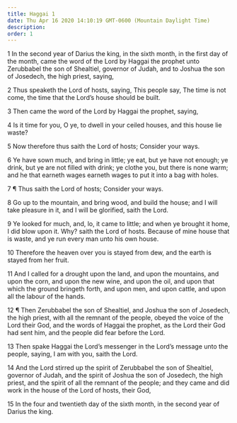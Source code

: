 ```yaml
---
title: Haggai 1
date: Thu Apr 16 2020 14:10:19 GMT-0600 (Mountain Daylight Time)
description: 
order: 1
---
```


<p>
  1 In the second year of Darius the king, in the sixth month, in the first day
  of the month, came the word of the Lord by Haggai the prophet unto Zerubbabel
  the son of Shealtiel, governor of Judah, and to Joshua the son of Josedech,
  the high priest, saying,
</p>
<p>
  2 Thus speaketh the Lord of hosts, saying, This people say, The time is not
  come, the time that the Lord&#x2019;s house should be built.
</p>
<p>3 Then came the word of the Lord by Haggai the prophet, saying,</p>
<p>
  4 Is it time for you, O ye, to dwell in your ceiled houses, and this house lie
  waste?
</p>
<p>5 Now therefore thus saith the Lord of hosts; Consider your ways.</p>
<p>
  6 Ye have sown much, and bring in little; ye eat, but ye have not enough; ye
  drink, but ye are not filled with drink; ye clothe you, but there is none
  warm; and he that earneth wages earneth wages to put it into a bag with holes.
</p>
<p>7 &#xB6; Thus saith the Lord of hosts; Consider your ways.</p>
<p>
  8 Go up to the mountain, and bring wood, and build the house; and I will take
  pleasure in it, and I will be glorified, saith the Lord.
</p>
<p>
  9 Ye looked for much, and, lo, it came to little; and when ye brought it home,
  I did blow upon it. Why? saith the Lord of hosts. Because of mine house that
  is waste, and ye run every man unto his own house.
</p>
<p>
  10 Therefore the heaven over you is stayed from dew, and the earth is stayed
  from her fruit.
</p>
<p>
  11 And I called for a drought upon the land, and upon the mountains, and upon
  the corn, and upon the new wine, and upon the oil, and upon that which the
  ground bringeth forth, and upon men, and upon cattle, and upon all the labour
  of the hands.
</p>
<p>
  12 &#xB6; Then Zerubbabel the son of Shealtiel, and Joshua the son of
  Josedech, the high priest, with all the remnant of the people, obeyed the
  voice of the Lord their God, and the words of Haggai the prophet, as the Lord
  their God had sent him, and the people did fear before the Lord.
</p>
<p>
  13 Then spake Haggai the Lord&#x2019;s messenger in the Lord&#x2019;s message
  unto the people, saying, I am with you, saith the Lord.
</p>
<p>
  14 And the Lord stirred up the spirit of Zerubbabel the son of Shealtiel,
  governor of Judah, and the spirit of Joshua the son of Josedech, the high
  priest, and the spirit of all the remnant of the people; and they came and did
  work in the house of the Lord of hosts, their God,
</p>
<p>
  15 In the four and twentieth day of the sixth month, in the second year of
  Darius the king.
</p>
